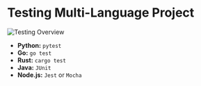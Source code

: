 # Testing Multi-Language Project

![Testing Overview](../assets/diagrams/component-integration.png)

- **Python:** `pytest`
- **Go:** `go test`
- **Rust:** `cargo test`
- **Java:** `JUnit`
- **Node.js:** `Jest` or `Mocha`